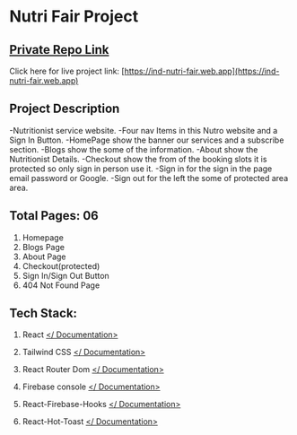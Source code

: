 # Nutri Fair Project

## [Private Repo Link](https://github.com/programming-hero-web-course-4/independent-service-provider-HumairaRahaman)

Click here for live project link: [https://ind-nutri-fair.web.app](https://ind-nutri-fair.web.app)

## Project Description

-Nutritionist service website.
-Four nav Items in this Nutro website and a Sign In Button.
-HomePage show the banner our services and a subscribe section.
-Blogs show the some of the information.
-About show the Nutritionist Details.
-Checkout show the from of the booking slots it is protected so only sign in person use it.
-Sign in for the sign in the page email password or Google.
-Sign out for the left the some of protected area area.

## Total Pages: 06

1.  Homepage
2.  Blogs Page
3.  About Page
4.  Checkout(protected)
5.  Sign In/Sign Out Button
6.  404 Not Found Page

## Tech Stack:

1.  React [</ Documentation>](https://reactjs.org/docs/getting-started.html)
2.  Tailwind CSS [</ Documentation>](https://tailwindcss.com/docs/installation)
3.  React Router Dom [</ Documentation>](https://reactrouter.com/docs/en/v6/getting-started/overview)

4.  Firebase console [</ Documentation>](https://console.firebase.google.com/u/0/)
5.  React-Firebase-Hooks [</ Documentation>](https://github.com/CSFrequency/react-firebase-hooks/tree/master/auth#useauthstate)
6.  React-Hot-Toast [</ Documentation>](https://fkhadra.github.io/react-toastify)
